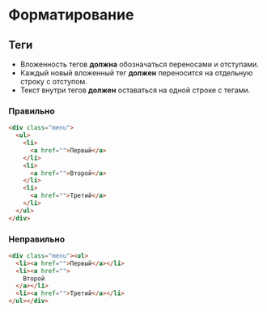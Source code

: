 # Форматирование

## Теги

- Вложенность тегов **должна** обозначаться переносами и отступами.
- Каждый новый вложенный тег **должен** переносится на отдельную строку с отступом.
- Текст внутри тегов **должен** оставаться на одной строке с тегами.

### Правильно

```html
<div class="menu">
  <ul>
    <li>
      <a href="">Первый</a>
    </li>
    <li>
      <a href="">Второй</a>
    </li>
    <li>
      <a href="">Третий</a>
    </li>
  </ul>
</div>
```

### Неправильно

```html
<div class="menu"><ul>
  <li><a href="">Первый</a></li>
  <li><a href="">
    Второй
  </a></li>
  <li><a href="">Третий</a></li>
</ul></div>
```
